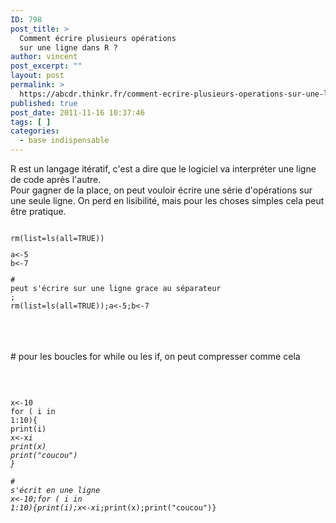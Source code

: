 ```yaml
---
ID: 798
post_title: >
  Comment écrire plusieurs opérations
  sur une ligne dans R ?
author: vincent
post_excerpt: ""
layout: post
permalink: >
  https://abcdr.thinkr.fr/comment-ecrire-plusieurs-operations-sur-une-ligne-dans-r/
published: true
post_date: 2011-11-16 10:37:46
tags: [ ]
categories:
  - base indispensable
---
```

R est un langage itératif, c'est a dire que le logiciel va interpréter une ligne de code après l'autre.<br />Pour gagner de la place, on peut vouloir écrire une série d'opérations sur une seule ligne. On perd en lisibilité, mais pour les choses simples cela peut être pratique. <pre><code><br />rm(list=ls(all=TRUE))<br /><p>a&lt;-5<br />b&lt;-7</p># peut s'écrire sur une ligne grace au séparateur ;<br />rm(list=ls(all=TRUE));a&lt;-5;b&lt;-7<br /></code></pre> <br /><br /><br /># pour les boucles for while ou les if, on peut compresser comme cela<br /><br /> <pre><code><br /><br />x&lt;-10<br />for ( i in 1:10){<br />print(i)<br />x&lt;-x*i<br />print(x)<br />print("coucou")<br />}<br /> <br /># s'écrit en une ligne<br />x&lt;-10;for ( i in 1:10){print(i);x&lt;-x*i;print(x);print("coucou")} <br /> <br /> </code></pre> <br /><br /><br />